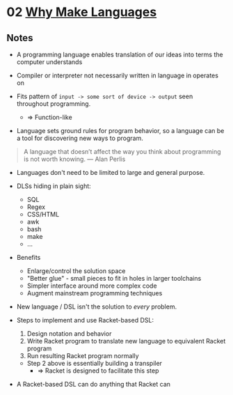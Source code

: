 # 02 [Why Make Languages](https://beautifulracket.com/stacker/why-make-languages.html)

## Notes

* A programming language enables translation of our ideas into terms the computer understands

* Compiler or interpreter not necessarily written in language in operates on

* Fits pattern of `input -> some sort of device -> output` seen throughout programming.
  * => Function-like

* Language sets ground rules for program behavior, so a language can be a tool for discovering new ways to program.

>A language that doesn’t affect the way you think about program­ming is not worth knowing.
>— Alan Perlis

* Languages don't need to be limited to large and general purpose.

* DLSs hiding in plain sight:
  * SQL
  * Regex
  * CSS/HTML
  * awk
  * bash
  * make
  * ...

* Benefits
  * Enlarge/control the solution space
  * "Better glue" - small pieces to fit in holes in larger toolchains
  * Simpler interface around more complex code
  * Augment mainstream programming techniques

* New language / DSL isn't the solution to _every_ problem.

* Steps to implement and use Racket-based DSL:
  1. Design notation and behavior
  2. Write Racket program to translate new language to equivalent Racket program
  3. Run resulting Racket program normally

  * Step 2 above is essentially building a transpiler
    * => Racket is designed to facilitate this step

* A Racket-based DSL can do anything that Racket can
